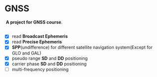 # GNSS

​	**A project for GNSS course**.



## 

- [x] read **Broadcast Ephemeris**
- [x] read **Precise Ephemeris**
- [x] **SPP**(undifference) for different satellite navigation system(Except for GLO and GAL)
- [x] pseudo range **SD** and **DD** positioning
- [x] carrier phase **SD** and **DD** positioning
- [ ] multi-frequency positioning

​	

